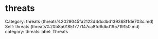 # threats

Category: threats (threats%2029045fa2123d4dcdbd139368f1de703c.md)
Self: threats (threats%20b8a01851777f47ca8fd6dbd195719150.md)
category: threats
label: Threats

[](Untitled%20dd2626cebb7c4f86af03f4884f43c14d.md)